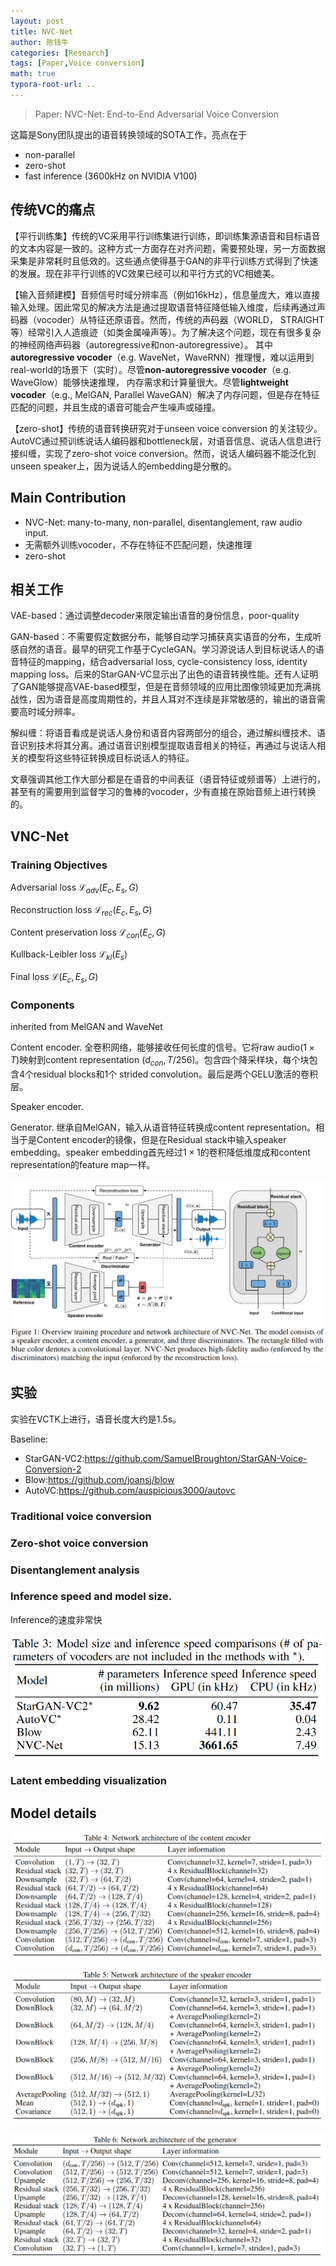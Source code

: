 ```yaml
---
layout: post
title: NVC-Net
author: 陈钱牛
categories: [Research]
tags: [Paper,Voice conversion]
math: true
typora-root-url: ..
---
```


> Paper: NVC-Net: End-to-End Adversarial Voice Conversion

这篇是Sony团队提出的语音转换领域的SOTA工作，亮点在于

- non-parallel
- zero-shot
- fast inference (3600kHz on NVIDIA V100)

## 传统VC的痛点

【平行训练集】传统的VC采用平行训练集进行训练，即训练集源语音和目标语音的文本内容是一致的。这种方式一方面存在对齐问题，需要预处理，另一方面数据采集是非常耗时且低效的。这些通点使得基于GAN的非平行训练方式得到了快速的发展。现在非平行训练的VC效果已经可以和平行方式的VC相媲美。

【输入音频建模】音频信号时域分辨率高（例如16kHz），信息量庞大，难以直接输入处理。因此常见的解决方法是通过提取语音特征降低输入维度，后续再通过声码器（vocoder）从特征还原语音。然而，传统的声码器（WORLD， STRAIGHT等）经常引入人造痕迹（如类金属噪声等）。为了解决这个问题，现在有很多复杂的神经网络声码器（autoregressive和non-autoregressive）。
其中**autoregressive vocoder**（e.g. WaveNet，WaveRNN）推理慢，难以运用到real-world的场景下（实时）。尽管**non-autoregressive vocoder**（e.g. WaveGlow）能够快速推理， 内存需求和计算量很大。尽管**lightweight vocoder**（e.g., MelGAN, Parallel WaveGAN）解决了内存问题，但是存在特征匹配的问题，并且生成的语音可能会产生噪声或碰撞。

【zero-shot】传统的语音转换研究对于unseen voice conversion 的关注较少。AutoVC通过预训练说话人编码器和bottleneck层，对语音信息、说话人信息进行接纠缠，实现了zero-shot voice conversion。然而，说话人编码器不能泛化到unseen speaker上，因为说话人的embedding是分散的。

## Main Contribution

- NVC-Net: many-to-many, non-parallel, disentanglement, raw audio input.
- 无需额外训练vocoder，不存在特征不匹配问题，快速推理
- zero-shot

## 相关工作

VAE-based：通过调整decoder来限定输出语音的身份信息，poor-quality

GAN-based：不需要假定数据分布，能够自动学习捕获真实语音的分布，生成听感自然的语音。最早的研究工作基于CycleGAN。学习源说话人到目标说话人的语音特征的mapping，结合adversarial loss, cycle-consistency loss, identity mapping loss。后来的StarGAN-VC显示出了出色的语音转换性能。还有人证明了GAN能够提高VAE-based模型，但是在音频领域的应用比图像领域更加充满挑战性，因为语音是高度周期性的，并且人耳对不连续是非常敏感的，输出的语音需要高时域分辨率。

解纠缠：将语音看成是说话人身份和语音内容两部分的组合，通过解纠缠技术、语音识别技术将其分离。通过语音识别模型提取语音相关的特征，再通过与说话人相关的模型将这些特征转换成目标说话人的特征。

文章强调其他工作大部分都是在语音的中间表征（语音特征或频谱等）上进行的，甚至有的需要用到监督学习的鲁棒的vocoder，少有直接在原始音频上进行转换的。

## VNC-Net

### Training Objectives

Adversarial loss $\mathcal{L}_{adv}(E_c,E_s,G)$

Reconstruction loss $\mathcal{L}_{rec}(E_c,E_s,G)$

Content preservation loss $\mathcal{L}_{con}(E_c,G)$

Kullback-Leibler loss $\mathcal{L}_{kl}(E_s)$

Final loss $\mathcal{L}(E_c,E_s,G)$

### Components

inherited from MelGAN and WaveNet

Content encoder. 全卷积网络，能够接收任何长度的信号。它将raw audio$(1\times T)$映射到content representation $(d_{con},T/256)$。包含四个降采样块，每个块包含4个residual blocks和1个 strided convolution。最后是两个GELU激活的卷积层。

Speaker encoder. 

Generator. 继承自MelGAN，输入从语音特征转换成content representation。相当于是Content encoder的镜像，但是在Residual stack中输入speaker embedding。speaker embedding首先经过$1\times1$的卷积降低维度成和content representation的feature map一样。

![image-20220531150144650](/assets/images/posts/2022-05-31-NVC-Net/image-20220531150144650.png)

## 实验

实验在VCTK上进行，语音长度大约是1.5s。

Baseline:

- StarGAN-VC2:https://github.com/SamuelBroughton/StarGAN-Voice-Conversion-2
- Blow:https://github.com/joansj/blow
- AutoVC:https://github.com/auspicious3000/autovc

### Traditional voice conversion

### Zero-shot voice conversion

### Disentanglement analysis

### Inference speed and model size.

Inference的速度非常快

![image-20220531154131793](/assets/images/posts/2022-05-31-NVC-Net/image-20220531154131793.png)

### Latent embedding visualization



## Model details

![image-20220531150757387](/assets/images/posts/2022-05-31-NVC-Net/image-20220531150757387.png)

![image-20220531150804073](/assets/images/posts/2022-05-31-NVC-Net/image-20220531150804073.png)

![image-20220531150809731](/assets/images/posts/2022-05-31-NVC-Net/image-20220531150809731.png)